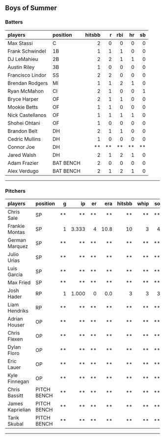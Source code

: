 ## Boys of Summer

### Batters

 
|players          |position  | hitsbb|  r| rbi| hr| sb| 
|:----------------|:---------|------:|--:|---:|--:|--:| 
|Max Stassi       |C         |      2|  0|   0|  0|  0| 
|Frank Schwindel  |1B        |      1|  1|   1|  0|  0| 
|DJ LeMahieu      |2B        |      2|  2|   1|  1|  0| 
|Austin Riley     |3B        |      1|  0|   0|  0|  0| 
|Francisco Lindor |SS        |      2|  2|   0|  0|  0| 
|Brendan Rodgers  |MI        |      1|  1|   2|  1|  0| 
|Ryan McMahon     |CI        |      2|  1|   0|  0|  1| 
|Bryce Harper     |OF        |      2|  1|   1|  0|  0| 
|Mookie Betts     |OF        |      1|  1|   0|  0|  0| 
|Nick Castellanos |OF        |      1|  1|   1|  1|  0| 
|Shohei Ohtani    |OF        |      1|  0|   0|  0|  0| 
|Brandon Belt     |DH        |      2|  1|   1|  0|  0| 
|Cedric Mullins   |DH        |      1|  0|   0|  0|  0| 
|Connor Joe       |DH        |     **| **|  **| **| **| 
|Jared Walsh      |DH        |      2|  1|   2|  1|  0| 
|Adam Frazier     |BAT BENCH |      2|  0|   0|  0|  0| 
|Alex Verdugo     |BAT BENCH |      2|  1|   2|  1|  0| 

* * *

### Pitchers

 
|players          |position    |  g|    ip| er|  era| hitsbb| whip| so|  w| sv| 
|:----------------|:-----------|--:|-----:|--:|----:|------:|----:|--:|--:|--:| 
|Chris Sale       |SP          | **|    **| **|   **|     **|   **| **| **| **| 
|Frankie Montas   |SP          |  1| 3.333|  4| 10.8|     10|    3|  4|  0|  0| 
|German Marquez   |SP          | **|    **| **|   **|     **|   **| **| **| **| 
|Julio Urias      |SP          | **|    **| **|   **|     **|   **| **| **| **| 
|Luis Garcia      |SP          | **|    **| **|   **|     **|   **| **| **| **| 
|Max Fried        |SP          | **|    **| **|   **|     **|   **| **| **| **| 
|Josh Hader       |RP          |  1| 1.000|  0|  0.0|      3|    3|  3|  0|  0| 
|Liam Hendriks    |RP          | **|    **| **|   **|     **|   **| **| **| **| 
|Adrian Houser    |OP          | **|    **| **|   **|     **|   **| **| **| **| 
|Chris Flexen     |OP          | **|    **| **|   **|     **|   **| **| **| **| 
|Dylan Floro      |OP          | **|    **| **|   **|     **|   **| **| **| **| 
|Eric Lauer       |OP          | **|    **| **|   **|     **|   **| **| **| **| 
|Kyle Finnegan    |OP          | **|    **| **|   **|     **|   **| **| **| **| 
|Chris Bassitt    |PITCH BENCH | **|    **| **|   **|     **|   **| **| **| **| 
|James Kaprielian |PITCH BENCH | **|    **| **|   **|     **|   **| **| **| **| 
|Tarik Skubal     |PITCH BENCH | **|    **| **|   **|     **|   **| **| **| **| 


* * *


